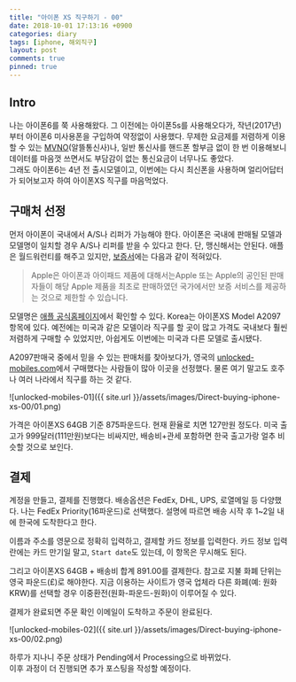 ```yaml
---
title: "아이폰 XS 직구하기 - 00"
date: 2018-10-01 17:13:16 +0900
categories: diary
tags: [iphone, 해외직구]
layout: post
comments: true
pinned: true
---
```


## Intro
나는 아이폰6를 쭉 사용해왔다. 그 이전에는 아이폰5s를 사용해오다가, 작년(2017년)부터 아이폰6 미사용폰을 구입하여 약정없이 사용했다. 무제한 요금제를 저렴하게 이용할 수 있는 [MVNO](https://ko.wikipedia.org/wiki/%EA%B0%80%EC%83%81_%EC%9D%B4%EB%8F%99_%ED%86%B5%EC%8B%A0%EB%A7%9D_%EC%82%AC%EC%97%85%EC%9E%90)(알뜰통신사)나, 일반 통신사를 핸드폰 할부금 없이 한 번 이용해보니 데이터를 마음껏 쓰면서도 부담감이 없는 통신요금이 너무나도 좋았다.  
그래도 아이폰6는 4년 전 출시모델이고, 이번에는 다시 최신폰을 사용하며 얼리어답터가 되어보고자 하여 아이폰XS 직구를 마음먹었다.

## 구매처 선정
먼저 아이폰이 국내에서 A/S나 리퍼가 가능해야 한다. 아이폰은 국내에 판매될 모델과 모델명이 일치할 경우 A/S나 리퍼를 받을 수 있다고 한다. 단, 맹신해서는 안된다. 애플은 월드워런티를 해주고 있지만, [보증서](https://www.apple.com/legal/warranty/products/iphone-korean.html)에는 다음과 같이 적혀있다.

> Apple은 아이폰과 아이패드 제품에 대해서는Apple 또는 Apple의 공인된 판매자들이 해당 Apple 제품을 최초로 판매하였던 국가에서만 보증 서비스를 제공하는 것으로 제한할 수 있습니다.

모델명은 [애플 공식홈페이지](https://www.apple.com/iphone/LTE/)에서 확인할 수 있다. Korea는 아이폰XS Model A2097 항목에 있다. 예전에는 미국과 같은 모델이라 직구를 할 곳이 많고 가격도 국내보다 훨씬 저렴하게 구매할 수 있었지만, 아쉽게도 이번에는 미국과 다른 모델로 출시됐다.

A2097판매국 중에서 믿을 수 있는 판매처를 찾아보다가, 영국의 [unlocked-mobiles.com](unlocked-mobiles.com)에서 구매했다는 사람들이 많아 이곳을 선정했다.
물론 여기 말고도 호주나 여러 나라에서 직구를 하는 것 같다.

![unlocked-mobiles-01]({{ site.url }}/assets/images/Direct-buying-iphone-xs-00/01.png)  

가격은 아이폰XS 64GB 기준 875파운드다. 현재 환율로 치면 127만원 정도다. 미국 출고가 999달러(111만원)보다는 비싸지만, 배송비+관세 포함하면 한국 출고가랑 얼추 비슷할 것으로 보인다.

## 결제
계정을 만들고, 결제를 진행했다. 배송옵션은 FedEx, DHL, UPS, 로열메일 등 다양했다. 나는 FedEx Priority(16파운드)로 선택했다. 설명에 따르면 배송 시작 후 1~2일 내에 한국에 도착한다고 한다.

이름과 주소를 영문으로 정확히 입력하고, 결제할 카드 정보를 입력한다. 카드 정보 입력란에는 카드 만기일 말고, `Start date`도 있는데, 이 항목은 무시해도 된다.

그리고 아이폰XS 64GB + 배송비 합계 891.00를 결제한다. 참고로 지불 화폐 단위는 영국 파운드(£)로 해야한다. 지금 이용하는 사이트가 영국 업체라 다른 화폐(예: 원화 KRW)를 선택할 경우 이중환전(원화-파운드-원화)이 이루어질 수 있다.

결제가 완료되면 주문 확인 이메일이 도착하고 주문이 완료된다.

![unlocked-mobiles-02]({{ site.url }}/assets/images/Direct-buying-iphone-xs-00/02.png)  

하루가 지나니 주문 상태가 Pending에서 Processing으로 바뀌었다.  
이후 과정이 더 진행되면 추가 포스팅을 작성할 예정이다.